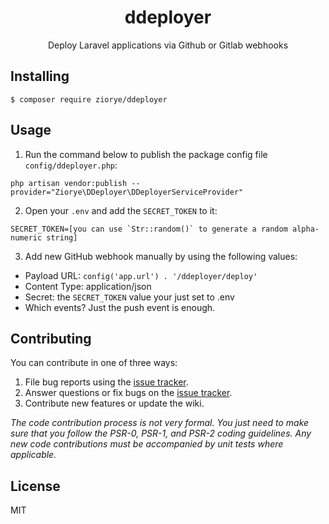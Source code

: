 <h1 align="center"> ddeployer </h1>

<p align="center"> Deploy Laravel applications via Github or Gitlab webhooks</p>


## Installing

```shell
$ composer require ziorye/ddeployer
```

## Usage

1) Run the command below to publish the package config file `config/ddeployer.php`:

```shell
php artisan vendor:publish --provider="Ziorye\DDeployer\DDeployerServiceProvider"
```

2) Open your `.env` and add the `SECRET_TOKEN` to it:

```dotenv
SECRET_TOKEN=[you can use `Str::random()` to generate a random alpha-numeric string]
```


3) Add new GitHub webhook manually by using the following values:
   
- Payload URL: `config('app.url') . '/ddeployer/deploy'`
- Content Type: application/json
- Secret: the `SECRET_TOKEN` value your just set to .env
- Which events? Just the push event is enough.

## Contributing

You can contribute in one of three ways:

1. File bug reports using the [issue tracker](https://github.com/ziorye/ddeployer/issues).
2. Answer questions or fix bugs on the [issue tracker](https://github.com/ziorye/ddeployer/issues).
3. Contribute new features or update the wiki.

_The code contribution process is not very formal. You just need to make sure that you follow the PSR-0, PSR-1, and PSR-2 coding guidelines. Any new code contributions must be accompanied by unit tests where applicable._

## License

MIT
